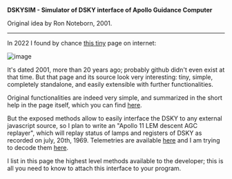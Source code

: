 **DSKYSIM - Simulator of DSKY interface of Apollo Guidance Computer**

Original idea by Ron Noteborn, 2001.

--------------------

In 2022 I found by chance [this tiny](http://apollo.spaceborn.dk/dsky-sim.html) page on internet:

![image](https://user-images.githubusercontent.com/1620953/151132558-5482724c-248b-49eb-afa7-16bcde3f0528.png)

It's dated 2001, more than 20 years ago; probably github didn't even exist at that time. But that page and its source look very interesting: tiny, simple, completely standalone, and easily extensible with further functionalities.

Original functionalities are indeed very simple, and summarized in the short help in the page itself, which you can find [here](https://github.com/jumpjack/dskysim/wiki/Original-help).

But the exposed methods allow to easily interface the DSKY to any external javascript source, so I plan to write an "Apollo 11 LEM descent AGC replayer", which will replay status of lamps and registers of DSKY as recorded on july, 20th, 1969. Telemetries are available [here](http://www.ibiblio.org/apollo/Documents/apollo_11_computer_words.pdf) and I am trying to decode them [here](https://github.com/jumpjack/dskysim/wiki/Decoding-AGC-telemetries).


I list in this page the highest level methods available to the developer; this is all you need to know to attach this interface to your program.
